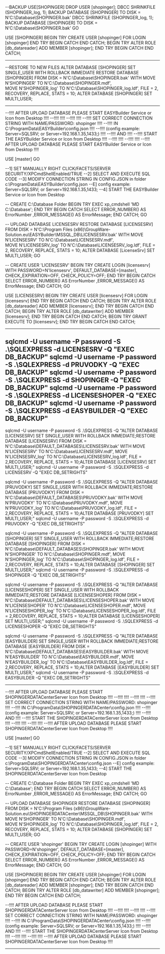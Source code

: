 ﻿
--BACKUP
USE[SHOPINGER]
DROP USER [shopinger];
DBCC SHRINKFILE (SHOPINGER_log, 1);
BACKUP DATABASE [SHOPINGER] TO DISK = N'C:\Database\SHOPINGER.bak'
DBCC SHRINKFILE (SHOPINGER_log, 1);
BACKUP DATABASE [SHOPINGER] TO DISK = N'C:\Database\SHOPINGER.bak'
GO

USE [SHOPINGER]
BEGIN TRY CREATE USER [shopinger] FOR LOGIN [shopinger] END TRY BEGIN CATCH END CATCH;
BEGIN TRY ALTER ROLE [db_datareader] ADD MEMBER [shopinger]; END TRY BEGIN CATCH END CATCH;

-----------------------------------------------------------------------------------------------------

--RESTORE TO NEW FILES
ALTER DATABASE [SHOPINGER] SET SINGLE_USER WITH ROLLBACK IMMEDIATE
RESTORE DATABASE [SHOPINGER] FROM DISK = N'C:\Database\SHOPINGER.bak' 
WITH MOVE N'SHOPINGER' TO N'C:\Database\SHOPINGER.mdf',  
     MOVE N'SHOPINGER_log' TO N'C:\Database\SHOPINGER_log.ldf', FILE = 2,
RECOVERY,  REPLACE,  STATS = 10;
ALTER DATABASE [SHOPINGER] SET MULTI_USER;

-----------------------------------------------------------------------------------------------------

--!!!!   AFTER UPLOAD DATABASE PLEASE START EASYBuilder Service or Icon from Desktop   !!!!
--!!!!                                                                                      !!!!
--!!!!                                                                                      !!!!
--!!!!               SET CORRECT CONNECTION STRING WITH NAME/PASSWORD: shopinger            !!!!
--!!!!                    IN  C:\ProgramData\EASYBuilder\config.json                   !!!!
--!!!!              (config example: Server=SQLSRV; or Server=192.168.1.35,1433;)           !!!!
--!!!!                                          AND                                         !!!!
--!!!!                 START THE EASYBuilder Service or Icon from Desktop              !!!!
--!!!!                                                                                      !!!!
--!!!!                                                                                      !!!!
--!!!!   AFTER UPLOAD DATABASE PLEASE START EASYBuilder Service or Icon from Desktop   !!!!

USE [master]
GO

--1] SET MANUALLY RIGHT CLICK/FACETS/SERVER SECURITY/XPCmdShellEnabled/TRUE
--2] SELECT AND EXECUTE SQL CODE
--3] MODIFY CONNECTION STRING IN CONFIG.JSON in folder c:\ProgramData\EASYBuilder\config.json
--E] config example: Server=SQLSRV; or Server=192.168.1.35,1433;
--4] START THE EASYBuilder Service or Icon from Desktop


-- CREATE C:\Database Folder
BEGIN TRY EXEC xp_cmdshell 'MD C:\Database'; END TRY
BEGIN CATCH SELECT ERROR_NUMBER() AS ErrorNumber ,ERROR_MESSAGE() AS ErrorMessage; END CATCH;
GO



-- UPLOAD DATABASE LICENSESRV
RESTORE DATABASE [LICENSESRV] FROM DISK = N'C:\Program Files (x86)\GroupWare-Solution.eu\EASYBuilder\MSSQL_DB\LICENSESRV.bak' 
WITH MOVE N'LICENSESRV' TO N'C:\Database\LICENSESRV.mdf',  
     MOVE N'LICENSESRV_log' TO N'C:\Database\LICENSESRV_log.ldf', FILE = 2, RECOVERY,  REPLACE,  STATS = 10;
ALTER DATABASE [LicenseSrv] SET MULTI_USER;
GO



-- CREATE USER 'LICENSESRV'
BEGIN TRY
	CREATE LOGIN [licensesrv] WITH PASSWORD=N'licensesrv', DEFAULT_DATABASE=[master], CHECK_EXPIRATION=OFF, CHECK_POLICY=OFF;
END TRY 
BEGIN CATCH SELECT ERROR_NUMBER() AS ErrorNumber ,ERROR_MESSAGE() AS ErrorMessage; END CATCH;
GO

USE [LICENSESRV]
BEGIN TRY CREATE USER [licensesrv] FOR LOGIN [licensesrv] END TRY BEGIN CATCH END CATCH;
BEGIN TRY ALTER ROLE [db_datareader] ADD MEMBER [licensesrv]; END TRY BEGIN CATCH END CATCH;
BEGIN TRY ALTER ROLE [db_datawriter] ADD MEMBER [licensesrv]; END TRY BEGIN CATCH END CATCH;
BEGIN TRY GRANT EXECUTE TO [licensesrv]; END TRY BEGIN CATCH END CATCH;


-----------------------------------------------------------------------------------------------------
sqlcmd -U username -P password -S .\SQLEXPRESS -d LICENSESRV -Q "EXEC DB_BACKUP"
sqlcmd -U username -P password -S .\SQLEXPRESS -d PRUVODKY -Q "EXEC DB_BACKUP"
sqlcmd -U username -P password -S .\SQLEXPRESS -d SHOPINGER -Q "EXEC DB_BACKUP"
sqlcmd -U username -P password -S .\SQLEXPRESS -d LICENSESHOPER -Q "EXEC DB_BACKUP"
sqlcmd -U username -P password -S .\SQLEXPRESS -d EASYBUILDER -Q "EXEC DB_BACKUP"
-----------------------------------------------------------------------------------------------------
sqlcmd -U username -P password -S .\SQLEXPRESS -Q "ALTER DATABASE [LICENSESRV] SET SINGLE_USER WITH ROLLBACK IMMEDIATE;RESTORE DATABASE [LICENSESRV] FROM DISK = N'C:\Database\DEFAULT_DATABASES\LICENSESRV.bak' WITH MOVE N'LICENSESRV' TO N'C:\Database\LICENSESRV.mdf',  MOVE N'LICENSESRV_log' TO N'C:\Database\LICENSESRV_log.ldf', FILE = 2,RECOVERY,  REPLACE,  STATS = 10;ALTER DATABASE [LICENSESRV] SET MULTI_USER;"
sqlcmd -U username -P password -S .\SQLEXPRESS -d LICENSESRV -Q "EXEC DB_SETRIGHTS"

sqlcmd -U username -P password -S .\SQLEXPRESS -Q "ALTER DATABASE [PRUVODKY] SET SINGLE_USER WITH ROLLBACK IMMEDIATE;RESTORE DATABASE [PRUVODKY] FROM DISK = N'C:\Database\DEFAULT_DATABASES\PRUVODKY.bak' WITH MOVE N'PRUVODKY' TO N'C:\Database\PRUVODKY.mdf',  MOVE N'PRUVODKY_log' TO N'C:\Database\PRUVODKY_log.ldf', FILE = 2,RECOVERY,  REPLACE,  STATS = 10;ALTER DATABASE [PRUVODKY] SET MULTI_USER;"
sqlcmd -U username -P password -S .\SQLEXPRESS -d PRUVODKY -Q "EXEC DB_SETRIGHTS"

sqlcmd -U username -P password -S .\SQLEXPRESS -Q "ALTER DATABASE [SHOPINGER] SET SINGLE_USER WITH ROLLBACK IMMEDIATE;RESTORE DATABASE [SHOPINGER] FROM DISK = N'C:\Database\DEFAULT_DATABASES\SHOPINGER.bak' WITH MOVE N'SHOPINGER' TO N'C:\Database\SHOPINGER.mdf',  MOVE N'SHOPINGER_log' TO N'C:\Database\SHOPINGER_log.ldf', FILE = 2,RECOVERY,  REPLACE,  STATS = 10;ALTER DATABASE [SHOPINGER] SET MULTI_USER;"
sqlcmd -U username -P password -S .\SQLEXPRESS -d SHOPINGER -Q "EXEC DB_SETRIGHTS"

sqlcmd -U username -P password -S .\SQLEXPRESS -Q "ALTER DATABASE [LICENSESHOPER] SET SINGLE_USER WITH ROLLBACK IMMEDIATE;RESTORE DATABASE [LICENSESHOPER] FROM DISK = N'C:\Database\DEFAULT_DATABASES\LICENSESHOPER.bak' WITH MOVE N'LICENSESHOPER' TO N'C:\Database\LICENSESHOPER.mdf',  MOVE N'LICENSESHOPER_log' TO N'C:\Database\LICENSESHOPER_log.ldf', FILE = 2,RECOVERY,  REPLACE,  STATS = 10;ALTER DATABASE [LICENSESHOPER] SET MULTI_USER;"
sqlcmd -U username -P password -S .\SQLEXPRESS -d LICENSESHOPER -Q "EXEC DB_SETRIGHTS"

sqlcmd -U username -P password -S .\SQLEXPRESS -Q "ALTER DATABASE [EASYBUILDER] SET SINGLE_USER WITH ROLLBACK IMMEDIATE;RESTORE DATABASE [EASYBUILDER] FROM DISK = N'C:\Database\DEFAULT_DATABASES\EASYBUILDER.bak' WITH MOVE N'EASYBUILDER' TO N'C:\Database\EASYBUILDER.mdf',  MOVE N'EASYBUILDER_log' TO N'C:\Database\EASYBUILDER_log.ldf', FILE = 2,RECOVERY,  REPLACE,  STATS = 10;ALTER DATABASE [EASYBUILDER] SET MULTI_USER;"
sqlcmd -U username -P password -S .\SQLEXPRESS -d EASYBUILDER -Q "EXEC DB_SETRIGHTS"

-----------------------------------------------------------------------------------------------------
--!!!!      AFTER UPLOAD DATABASE PLEASE START SHOPINGERDATACenterServer Icon from Desktop  !!!!
--!!!!                                                                                      !!!!
--!!!!                                                                                      !!!!
--!!!!               SET CORRECT CONNECTION STRING WITH NAME/PASSWORD: shopinger            !!!!
--!!!!                    IN  C:\ProgramData\SHOPINGERDATACenter\config.json                !!!!
--!!!!              (config example: Server=SQLSRV; or Server=192.168.1.35,1433;)           !!!!
--!!!!                                          AND                                         !!!!
--!!!!                 START THE SHOPINGERDATACenterServer Icon from Desktop                !!!!
--!!!!                                                                                      !!!!
--!!!!                                                                                      !!!!
--!!!!      AFTER UPLOAD DATABASE PLEASE START SHOPINGERDATACenterServer Icon from Desktop  !!!!

USE [master]
GO

--1] SET MANUALLY RIGHT CLICK/FACETS/SERVER SECURITY/XPCmdShellEnabled/TRUE
--2] SELECT AND EXECUTE SQL CODE
--3] MODIFY CONNECTION STRING IN CONFIG.JSON in folder c:\ProgramData\SHOPINGERDATACenter\config.json
--E] config example: Server=SQLSRV; or Server=192.168.1.35,1433;
--4] START THE SHOPINGERDATACenterServer Icon from Desktop


-- CREATE C:\Database Folder
BEGIN TRY EXEC xp_cmdshell 'MD C:\Database'; END TRY
BEGIN CATCH SELECT ERROR_NUMBER() AS ErrorNumber ,ERROR_MESSAGE() AS ErrorMessage; END CATCH;
GO



-- UPLOAD DATABASE SHOPINGER
RESTORE DATABASE [SHOPINGER] FROM DISK = N'C:\Program Files (x86)\GroupWare-Solution.eu\SHOPINGERDATACenter\MSSQL_DB\SHOPINGER.bak' 
WITH MOVE N'SHOPINGER' TO N'C:\Database\SHOPINGER.mdf',  
     MOVE N'SHOPINGER_log' TO N'C:\Database\SHOPINGER_log.ldf', FILE = 2,
RECOVERY,  REPLACE,  STATS = 10;
ALTER DATABASE [SHOPINGER] SET MULTI_USER;
GO



-- CREATE USER 'shopinger'
BEGIN TRY
	CREATE LOGIN [shopinger] WITH PASSWORD=N'shopinger', DEFAULT_DATABASE=[master], CHECK_EXPIRATION=OFF, CHECK_POLICY=OFF;
END TRY 
BEGIN CATCH SELECT ERROR_NUMBER() AS ErrorNumber ,ERROR_MESSAGE() AS ErrorMessage; END CATCH;
GO

USE [SHOPINGER]
BEGIN TRY CREATE USER [shopinger] FOR LOGIN [shopinger] END TRY BEGIN CATCH END CATCH;
BEGIN TRY ALTER ROLE [db_datareader] ADD MEMBER [shopinger]; END TRY BEGIN CATCH END CATCH;
BEGIN TRY ALTER ROLE [db_datawriter] ADD MEMBER [shopinger]; END TRY BEGIN CATCH END CATCH;


--!!!!      AFTER UPLOAD DATABASE PLEASE START SHOPINGERDATACenterServer Icon from Desktop  !!!!
--!!!!                                                                                      !!!!
--!!!!                                                                                      !!!!
--!!!!               SET CORRECT CONNECTION STRING WITH NAME/PASSWORD: shopinger            !!!!
--!!!!                    IN  C:\ProgramData\SHOPINGERDATACenter\config.json                !!!!
--!!!!              (config example: Server=SQLSRV; or Server=192.168.1.35,1433;)           !!!!
--!!!!                                          AND                                         !!!!
--!!!!                 START THE SHOPINGERDATACenterServer Icon from Desktop                !!!!
--!!!!                                                                                      !!!!
--!!!!                                                                                      !!!!
--!!!!      AFTER UPLOAD DATABASE PLEASE START SHOPINGERDATACenterServer Icon from Desktop  !!!!





-----------------------------------------------------------------------------------------------------

